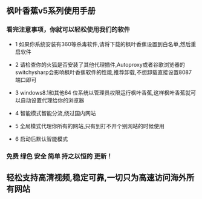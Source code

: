 ## 枫叶香蕉v5系列使用手册 ##

### 看完注意事项，你就可以轻松使用我们的软件 ###

  * 1  如果你系统安装有360等杀毒软件,请将下载的枫叶香蕉设置到白名单,然后重启软件

  * 2 请检查你的火狐是否安装了其他代理插件,Autoproxy或者谷歌浏览器的switchysharp会影响枫叶香蕉软件的性能,推荐卸载,不想卸载直接设置8087端口即可

  * 3 windows8.1和其他64 位系统以管理员权限运行枫叶香蕉,这样枫叶香蕉就可以自动设置代理给你的浏览器
  * 4 智能模式智能分流,绕过国内网站
  * 5 全局模式代理你所有的网站,只有到打不开个别网站的时候使用
  * 6 启动后默认智能模式

### 免费 绿色 安全 简单 持之以恒的 更新！ ###

## 轻松支持高清视频,稳定可靠,一切只为高速访问海外所有网站 ##